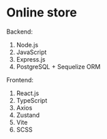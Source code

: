 <h1>Online store</h1>

Backend:
<ol>
<li>Node.js</li>
<li>JavaScript</li>
<li>Express.js</li>
<li>PostgreSQL + Sequelize ORM</li>
</ol

Frontend: 
<ol>
<li>React.js</li>
<li>TypeScript</li>
<li>Axios</li>
<li>Zustand</li>
<li>Vite</li>
<li>SCSS</li>
</ol
